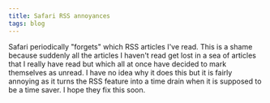 ```yaml
---
title: Safari RSS annoyances
tags: blog
---
```


Safari periodically "forgets" which RSS articles I've read. This is a shame because suddenly all the articles I haven't read get lost in a sea of articles that I really have read but which all at once have decided to mark themselves as unread. I have no idea why it does this but it is fairly annoying as it turns the RSS feature into a time drain when it is supposed to be a time saver. I hope they fix this soon.
